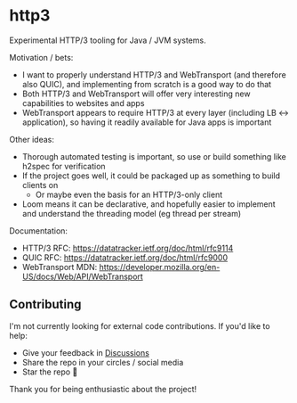 # http3

Experimental HTTP/3 tooling for Java / JVM systems.

Motivation / bets:
* I want to properly understand HTTP/3 and WebTransport (and therefore also QUIC), and implementing from scratch is a 
  good way to do that
* Both HTTP/3 and WebTransport will offer very interesting new capabilities to websites and apps 
* WebTransport appears to require HTTP/3 at every layer (including LB <-> application), so having it readily available
  for Java apps is important

Other ideas:
* Thorough automated testing is important, so use or build something like h2spec for verification
* If the project goes well, it could be packaged up as something to build clients on
  * Or maybe even the basis for an HTTP/3-only client
* Loom means it can be declarative, and hopefully easier to implement and understand the threading model (eg thread per
  stream)

Documentation:
* HTTP/3 RFC: https://datatracker.ietf.org/doc/html/rfc9114
* QUIC RFC: https://datatracker.ietf.org/doc/html/rfc9000
* WebTransport MDN: https://developer.mozilla.org/en-US/docs/Web/API/WebTransport

## Contributing

I'm not currently looking for external code contributions. If you'd like to help:

* Give your feedback in [Discussions](https://github.com/lopcode/http3/discussions)
* Share the repo in your circles / social media
* Star the repo 🌟

Thank you for being enthusiastic about the project!
